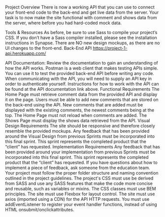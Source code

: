 Project Overview
There is now a working API that you can use to connect your front-end code to the back-end and get live data from the server. Your task is to now make the site functional with comment and shows data from the server, where before you had hard-coded mock data.

Tools & Resources
As before, be sure to use Sass to compile your project’s CSS. If you don’t have a Sass compiler installed, please see the installation instructions in Synapse.
There are NO new design mockups, as there are no UI changes to the front-end.
Back-End API
https://project-1-api.herokuapp.com/

API Documentation: Review the documentation to gain an understanding of how the API works.
Postman is a web client that makes testing APIs simple. You can use it to test the provided back-end API before writing any code.
When communicating with the API, you will need to supply an API key in order to authenticate yourself. Instructions for how to work with the API can be found at the API documentation link above.
Functional Requirements
The Home Page must retrieve comment data from the provided API and display it on the page.
Users must be able to add new comments that are stored on the back-end using the API.
New comments that are added must be displayed with the existing comments, the newest comments being at the top.
The Home Page must not reload when comments are added.
The Shows Page must display the shows data retrieved from the API.
Visual Design Requirements
The site should be responsive and therefore closely resemble the provided mockups.
Any feedback that has been provided around the Visual Design from previous Sprints must be incorporated into this final sprint. This sprint represents the completed product that the “client” has requested.
Implementation Requirements
Any feedback that has been provided around your implementation from previous Sprints must be incorporated into this final sprint. This sprint represents the completed product that the “client” has requested. If you have questions about how to implement a piece of feedback, ask someone from the education team.
Your project must follow the proper folder structure and naming convention outlined in the project guidelines.
The project's CSS must use be derived from SASS and use any SASS features that make the code more concise and reusable, such as variables or mixins.
The CSS classes must use BEM principles.
The site must use Flexbox for layout control.
The site must use axios (imported using a CDN) for the API HTTP requests.
You must use addEventListener to register your event handler functions, instead of using HTML onsubmit/onclickattributes.
